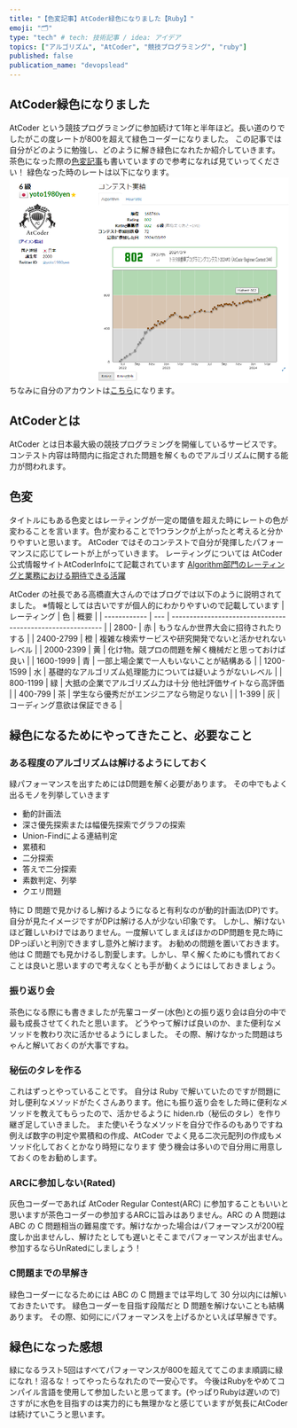```yaml
---
title: "【色変記事】AtCoder緑色になりました【Ruby】"
emoji: "🗂"
type: "tech" # tech: 技術記事 / idea: アイデア
topics: ["アルゴリズム", "AtCoder", "競技プログラミング", "ruby"]
published: false
publication_name: "devopslead"
---
```


## AtCoder緑色になりました
AtCoder という競技プログラミングに参加続けて1年と半年ほど。長い道のりでしたがこの度レートが800を超えて緑色コーダーになりました。
この記事では自分がどのように勉強し、どのように解き緑色になれたか紹介していきます。
茶色になった際の[色変記事](https://zenn.dev/devopslead/articles/3f51f03f0feac7)も書いていますので参考になれば見ていってください！
緑色なった時のレートは以下になります。
![](/images/green_atcoder_profile.png)
ちなみに自分のアカウントは[こちら](https://atcoder.jp/users/yoto1980yen)になります。
## AtCoderとは
AtCoder とは日本最大級の競技プログラミングを開催しているサービスです。
コンテスト内容は時間内に指定された問題を解くものでアルゴリズムに関する能力が問われます。

## 色変
タイトルにもある色変とはレーティングが一定の閾値を超えた時にレートの色が変わることを言います。色が変わることで1つランクが上がったと考えると分かりやすいと思います。
AtCoder ではそのコンテストで自分が発揮したパフォーマンスに応じてレートが上がっていきます。
レーティングについては AtCoder公式情報サイトAtCoderInfoにて記載されています
[Algorithm部門のレーティングと業務における期待できる活躍](https://info.atcoder.jp/utilize/jobs/rating-business-impact)

AtCoder の社長である高橋直大さんのではブログでは以下のように説明されてました。
※情報としては古いですが個人的にわかりやすいので記載しています
| レーティング | 色  | 概要                                                       |
| ------------ | --- | ---------------------------------------------------------- |
| 2800-        | 赤  | もうなんか世界大会に招待されたりする                       |
| 2400-2799    | 橙  | 複雑な検索サービスや研究開発でないと活かせれないレベル     |
| 2000-2399    | 黄  | 化け物。競プロの問題を解く機械だと思っておけば良い         |
| 1600-1999    | 青  | 一部上場企業で一人もいないことが結構ある                   |
| 1200-1599    | 水  | 基礎的なアルゴリズム処理能力については疑いようがないレベル |
| 800-1199     | 緑  | 大抵の企業でアルゴリズム力は十分 他社評価サイトなら高評価  |
| 400-799      | 茶  | 学生なら優秀だがエンジニアなら物足りない                   |
| 1-399        | 灰  | コーディング意欲は保証できる                           |

## 緑色になるためにやってきたこと、必要なこと
### ある程度のアルゴリズムは解けるようにしておく
緑パフォーマンスを出すためにはD問題を解く必要があります。
その中でもよく出るモノを列挙していきます
- 動的計画法
- 深さ優先探索または幅優先探索でグラフの探索
- Union-Findによる連結判定
- 累積和
- 二分探索
- 答えで二分探索
- 素数判定、列挙
- クエリ問題

特に D 問題で見かけるし解けるようになると有利なのが動的計画法(DP)です。
自分が見たイメージですがDPは解ける人が少ない印象です。
しかし、解けないほど難しいわけではありません。一度解いてしまえばほかのDP問題を見た時にDPっぽいと判別できますし意外と解けます。
お勧めの問題を置いておきます。
他は C 問題でも見かけるし割愛します。しかし、早く解くためにも慣れておくことは良いと思いますので考えなくとも手が動くようにはしておきましょう。

### 振り返り会
茶色になる際にも書きましたが先輩コーダー(水色)との振り返り会は自分の中で最も成長させてくれたと思います。
どうやって解けば良いのか、また便利なメソッドを教わり次に活かせるようにしました。
その際、解けなかった問題はちゃんと解いておくのが大事ですね。

### 秘伝のタレを作る
これはずっとやっていることです。
自分は Ruby で解いていたのですが問題に対し便利なメソッドがたくさんあります。他にも振り返り会をした時に便利なメソッドを教えてもらったので、活かせるように hiden.rb（秘伝のタレ）を作り継ぎ足していきました。
また使いそうなメソッドを自分で作るのもありですね
例えば数字の判定や累積和の作成、AtCoder でよく見る二次元配列の作成もメソッド化しておくとかなり時短になります
使う機会は多いので自分用に用意しておくのをお勧めします。

### ARCに参加しない(Rated)
灰色コーダーであれば AtCoder Regular Contest(ARC) に参加することもいいと思いますが茶色コーダーの参加するARCに旨みはありません。ARC の A 問題は ABC の C 問題相当の難易度です。解けなかった場合はパフォーマンスが200程度しか出ませんし、解けたとしても遅いとそこまでパフォーマンスが出ません。参加するならUnRatedにしましょう！

### C問題までの早解き
緑色コーダーになるためには ABC の C 問題までは平均して 30 分以内には解いておきたいです。
緑色コーダーを目指す段階だと D 問題を解けないことも結構あります。
その際、如何ににパフォーマンスを上げるかといえば早解きです。


## 緑色になった感想
緑になるラスト5回はすべてパフォーマンスが800を超えててこのまま順調に緑になれ！沼るな！ってやったらなれたので一安心です。
今後はRubyをやめてコンパイル言語を使用して参加したいと思ってます。(やっぱりRubyは遅いので)
さすがに水色を目指すのは実力的にも無理かなと感じていますが気長にAtCoderは続けていこうと思います。